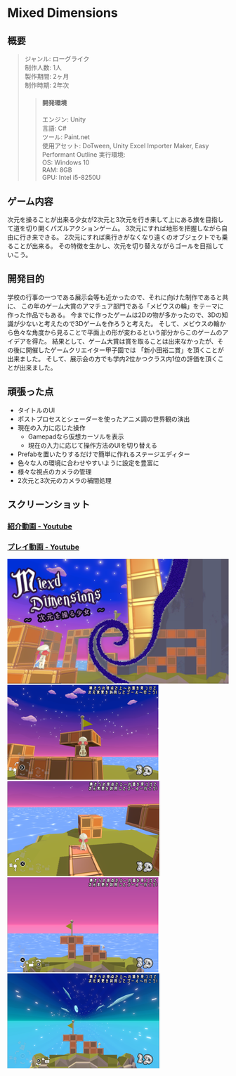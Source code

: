 # Mixed Dimensions  
## 概要  
>ジャンル: ローグライク  
>制作人数: 1人  
>製作期間: 2ヶ月  
>制作時期: 2年次  
>>#### 開発環境
>>エンジン: Unity  
>>言語: C#  
>>ツール: Paint.net  
>>使用アセット: DoTween, Unity Excel Importer Maker, Easy Performant Outline
>実行環境:  
>>OS: Windows 10  
>>RAM: 8GB  
>>GPU: Intel i5-8250U  
  
## ゲーム内容  
次元を操ることが出来る少女が2次元と3次元を行き来して上にある旗を目指して道を切り開くパズルアクションゲーム。
3次元にすれば地形を把握しながら自由に行き来できる。
2次元にすれば奥行きがなくなり遠くのオブジェクトでも乗ることが出来る。
その特徴を生かし、次元を切り替えながらゴールを目指していこう。  
  
## 開発目的  
学校の行事の一つである展示会等も近かったので、それに向けた制作であると共に、
この年のゲーム大賞のアマチュア部門である「メビウスの輪」をテーマに作った作品でもある。
今までに作ったゲームは2Dの物が多かったので、3Dの知識が少ないと考えたので3Dゲームを作ろうと考えた。
そして、メビウスの輪から色々な角度から見ることで平面上の形が変わるという部分からこのゲームのアイデアを得た。
結果として、ゲーム大賞は賞を取ることは出来なかったが、その後に開催したゲームクリエイター甲子園では
「新小田裕二賞」を頂くことが出来ました。
そして、展示会の方でも学内2位かつクラス内1位の評価を頂くことが出来ました。  
  
## 頑張った点
- タイトルのUI
- ポストプロセスとシェーダーを使ったアニメ調の世界観の演出
- 現在の入力に応じた操作
	- Gamepadなら仮想カーソルを表示
	- 現在の入力に応じて操作方法のUIを切り替える
- Prefabを置いたりするだけで簡単に作れるステージエディター
- 色々な人の環境に合わせやすいように設定を豊富に
- 様々な視点のカメラの管理
- 2次元と3次元のカメラの補間処理

## スクリーンショット
  
### [紹介動画 - Youtube](https://www.youtube.com/watch?v=kaU5I6UDMAc)
  
### [プレイ動画 - Youtube](https://www.youtube.com/watch?v=QkeASmB6M58)  
  
![サムネイル](ScreenShot/サムネイル.png)
![3D_プレイヤー視点1](ScreenShot/ScreenShot_01.png)
![3D_プレイヤー視点2](ScreenShot/ScreenShot_02.png)
![3D_サイドビュー視点](ScreenShot/ScreenShot_03.png)
![2D視点](ScreenShot/ScreenShot_04.png)